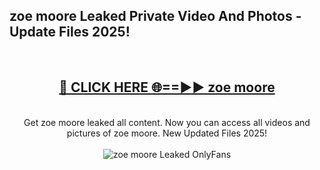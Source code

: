 <h2>zoe moore Leaked Private Video And Photos - Update Files 2025!</h2>
<br>
<div align="center">
<h2><a href="https://top-ai-tools.click/QrbHav" rel="nofollow">🔴 CLICK HERE 🌐==►► zoe moore</a></h2>
<br>
Get zoe moore leaked all content. Now you can access all videos and pictures of zoe moore. New Updated Files 2025!
<br>
<br>
<a href="https://top-ai-tools.click/QrbHav" rel="nofollow" data-target="animated-image.originalLink"><img src="https://i.ibb.co.com/WyWwxjT/player-gif2.gif" alt="zoe moore Leaked  OnlyFans" style="max-width: 100%; display: inline-block;" data-target="animated-image.originalImage"></a>
</div>
<br>